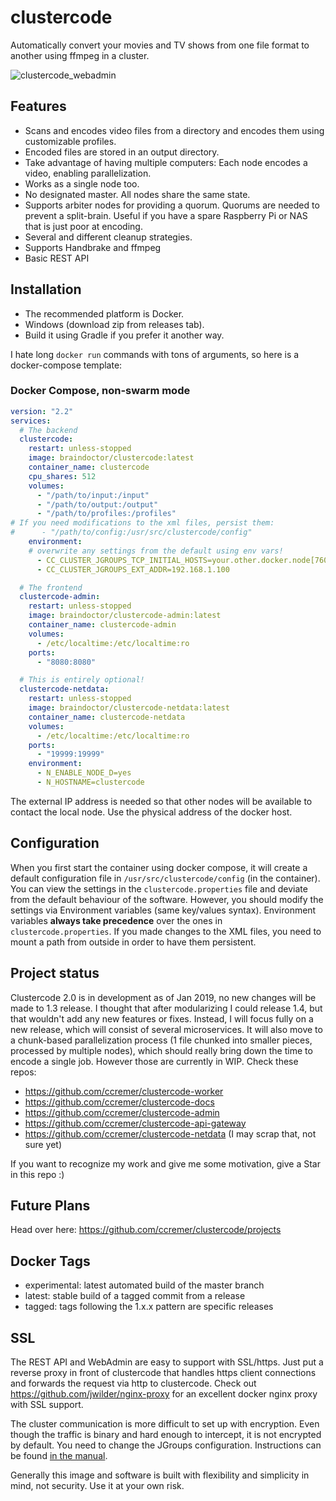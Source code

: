 # clustercode

Automatically convert your movies and TV shows from one file format to another using ffmpeg in a cluster.

![clustercode_webadmin](https://user-images.githubusercontent.com/12159026/31952107-193afa02-b8e0-11e7-9f88-8d3d20e0d84c.png)

## Features

* Scans and encodes video files from a directory and encodes them using customizable profiles.
* Encoded files are stored in an output directory.
* Take advantage of having multiple computers: Each node encodes a video, enabling parallelization.
* Works as a single node too.
* No designated master. All nodes share the same state.
* Supports arbiter nodes for providing a quorum. Quorums are needed to prevent a split-brain. Useful if you
have a spare Raspberry Pi or NAS that is just poor at encoding.
* Several and different cleanup strategies.
* Supports Handbrake and ffmpeg
* Basic REST API

## Installation

* The recommended platform is Docker.
* Windows (download zip from releases tab).
* Build it using Gradle if you prefer it another way.

I hate long `docker run` commands with tons of arguments, so here is a docker-compose template:

### Docker Compose, non-swarm mode

```yaml
version: "2.2"
services:
  # The backend
  clustercode:
    restart: unless-stopped
    image: braindoctor/clustercode:latest
    container_name: clustercode
    cpu_shares: 512
    volumes:
      - "/path/to/input:/input"
      - "/path/to/output:/output"
      - "/path/to/profiles:/profiles"
# If you need modifications to the xml files, persist them:
#      - "/path/to/config:/usr/src/clustercode/config"
    environment:
    # overwrite any settings from the default using env vars!
      - CC_CLUSTER_JGROUPS_TCP_INITIAL_HOSTS=your.other.docker.node[7600],another.one[7600]
      - CC_CLUSTER_JGROUPS_EXT_ADDR=192.168.1.100

  # The frontend
  clustercode-admin:
    restart: unless-stopped
    image: braindoctor/clustercode-admin:latest
    container_name: clustercode-admin
    volumes:
      - /etc/localtime:/etc/localtime:ro
    ports:
      - "8080:8080"

  # This is entirely optional!
  clustercode-netdata:
    restart: unless-stopped
    image: braindoctor/clustercode-netdata:latest
    container_name: clustercode-netdata
    volumes:
      - /etc/localtime:/etc/localtime:ro
    ports:
      - "19999:19999"
    environment:
      - N_ENABLE_NODE_D=yes
      - N_HOSTNAME=clustercode
```
The external IP address is needed so that other nodes will be available to
contact the local node. Use the physical address of the docker host.

## Configuration

When you first start the container using docker compose, it will create a default configuration
file in `/usr/src/clustercode/config` (in the container). You can view the settings in the
`clustercode.properties` file and deviate from the default behaviour of the software. However, you should
modify the settings via Environment variables (same key/values syntax). Environment variables **always take precedence**
over the ones in `clustercode.properties`. If you made changes to the XML files, you need to mount a path from outside
in order to have them persistent.

## Project status

Clustercode 2.0 is in development as of Jan 2019, no new changes will be made to 1.3 release. I thought that after 
modularizing I could release 1.4, but that wouldn't add any new features or fixes. Instead, I will focus fully on a 
new release, which will consist of several microservices. It will also move to a chunk-based parallelization process
(1 file chunked into smaller pieces, processed by multiple nodes), which should really bring down the time to encode
a single job. However those are currently in WIP. Check these repos:

* https://github.com/ccremer/clustercode-worker
* https://github.com/ccremer/clustercode-docs
* https://github.com/ccremer/clustercode-admin
* https://github.com/ccremer/clustercode-api-gateway
* https://github.com/ccremer/clustercode-netdata (I may scrap that, not sure yet)

If you want to recognize my work and give me some motivation, give a Star in this repo :)

## Future Plans

Head over here: https://github.com/ccremer/clustercode/projects

## Docker Tags

* experimental: latest automated build of the master branch
* latest: stable build of a tagged commit from a release
* tagged: tags following the 1.x.x pattern are specific releases

## SSL

The REST API and WebAdmin are easy to support with SSL/https. Just put a reverse proxy in front of clustercode
that handles https client connections and forwards the request via http to clustercode.
Check out https://github.com/jwilder/nginx-proxy for an excellent docker nginx proxy with SSL support.

The cluster communication is more difficult to set up with encryption. Even though the
traffic is binary and hard enough to intercept, it is not encrypted by default. You need
to change the JGroups configuration. Instructions can be found
[in the manual](http://jgroups.org/manual4/index.html#Security).

Generally this image and software is built with flexibility and simplicity in mind, not security.
Use it at your own risk.
